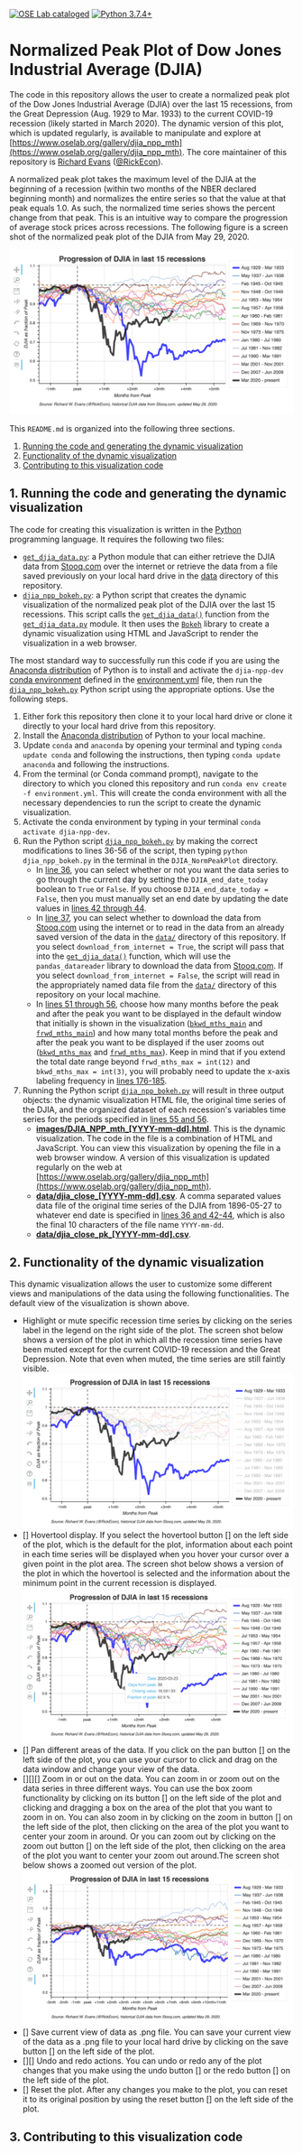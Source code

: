[![OSE Lab cataloged](https://img.shields.io/badge/OSE%20Lab-catalogued-critical)](https://www.oselab.org/gallery)
[![Python 3.7.4+](https://img.shields.io/badge/python-3.7.4%2B-blue.svg)](https://www.python.org/downloads/release/python-374/)

# Normalized Peak Plot of Dow Jones Industrial Average (DJIA)
The code in this repository allows the user to create a normalized peak plot of the Dow Jones Industrial Average (DJIA) over the last 15 recessions, from the Great Depression (Aug. 1929 to Mar. 1933) to the current COVID-19 recession (likely started in March 2020). The dynamic version of this plot, which is updated regularly, is available to manipulate and explore at [https://www.oselab.org/gallery/djia_npp_mth](https://www.oselab.org/gallery/djia_npp_mth). The core maintainer of this repository is [Richard Evans](https://sites.google.com/site/rickecon/) ([@RickEcon](https://github.com/rickecon)).

A normalized peak plot takes the maximum level of the DJIA at the beginning of a recession (within two months of the NBER declared beginning month) and normalizes the entire series so that the value at that peak equals 1.0. As such, the normalized time series shows the percent change from that peak. This is an intuitive way to compare the progression of average stock prices across recessions. The following figure is a screen shot of the normalized peak plot of the DJIA from May 29, 2020.

![](images/DJIA_NPP_mth_full.png)

This `README.md` is organized into the following three sections.
1. [Running the code and generating the dynamic visualization](README.md#1-running-the-code-and-generating-the-dynamic-visualization)
2. [Functionality of the dynamic visualization](README.md#2-functionality-of-the-dynamic-visualization)
3. [Contributing to this visualization code](README.md#3-contributing-to-this-visualization-code)

## 1. Running the code and generating the dynamic visualization
The code for creating this visualization is written in the [Python](https://www.python.org/) programming language. It requires the following two files:
* [`get_djia_data.py`](get_djia_data.py): a Python module that can either retrieve the DJIA data from [Stooq.com](https://stooq.com/) over the internet or retrieve the data from a file saved previously on your local hard drive in the [data](data/) directory of this repository.
* [`djia_npp_bokeh.py`](djia_npp_bokeh.py): a Python script that creates the dynamic visualization of the normalized peak plot of the DJIA over the last 15 recessions. This script calls the [`get_djia_data()`](get_djia_data.py#L33) function from the [`get_djia_data.py`](get_djia_data.py) module. It then uses the [`Bokeh`](https://bokeh.org/) library to create a dynamic visualization using HTML and JavaScript to render the visualization in a web browser.

The most standard way to successfully run this code if you are using the [Anaconda distribution](https://www.anaconda.com/products/individual) of Python is to install and activate the `djia-npp-dev` [conda environment](https://docs.conda.io/projects/conda/en/latest/user-guide/concepts/environments.html) defined in the [environment.yml](environment.yml) file, then run the [`djia_npp_bokeh.py`](djia_npp_bokeh.py) Python script using the appropriate options. Use the following steps.
1. Either fork this repository then clone it to your local hard drive or clone it directly to your local hard drive from this repository.
2. Install the [Anaconda distribution](https://www.anaconda.com/products/individual) of Python to your local machine.
3. Update `conda` and `anaconda` by opening your terminal and typing `conda update conda` and following the instructions, then typing `conda update anaconda` and following the instructions.
4. From the terminal (or Conda command prompt), navigate to the directory to which you cloned this repository and run `conda env create -f environment.yml`. This will create the conda environment with all the necessary dependencies to run the script to create the dynamic visualization.
5. Activate the conda environment by typing in your terminal `conda activate djia-npp-dev`.
6. Run the Python script [`djia_npp_bokeh.py`](djia_npp_bokeh.py) by making the correct modifications to lines 36-56 of the script, then typing `python djia_npp_bokeh.py` in the terminal in the `DJIA_NormPeakPlot` directory.
    * In [line 36](djia_npp_bokeh.py#L36), you can select whether or not you want the data series to go through the current day by setting the `DJIA_end_date_today` boolean to `True` or `False`. If you choose `DJIA_end_date_today = False`, then you must manually set an end date by updating the date values in [lines 42 through 44](djia_npp_bokeh.py#L42).
    * In [line 37](djia_npp_bokeh.py#L37), you can select whether to download the data from [Stooq.com](https://stooq.com/) using the internet or to read in the data from an already saved version of the data in the [`data/`](data/) directory of this repository. If you select `download_from_internet = True`, the script will pass that into the [`get_djia_data()`](get_djia_data.py#L33) function, which will use the ` pandas_datareader` library to download the data from [Stooq.com](https://stooq.com/). If you select `download_from_internet = False`, the script will read in the appropriately named data file from the [`data/`](data/) directory of this repository on your local machine.
    * In [lines 51 through 56](djia_npp_bokeh.py#L51), choose how many months before the peak and after the peak you want to be displayed in the default window that initially is shown in the visualization ([`bkwd_mths_main`](djia_npp_bokeh.py#L52) and [`frwd_mths_main`](djia_npp_bokeh.py#L51)) and how many total months before the peak and after the peak you want to be displayed if the user zooms out ([`bkwd_mths_max`](djia_npp_bokeh.py#L56) and [`frwd_mths_max`](djia_npp_bokeh.py#L55)). Keep in mind that if you extend the total date range beyond `frwd_mths_max = int(12)` and `bkwd_mths_max = int(3)`, you will probably need to update the x-axis labeling frequency in [lines 176-185](djia_npp_bokeh.py#L176).
7. Running the Python script [`djia_npp_bokeh.py`](djia_npp_bokeh.py) will result in three output objects: the dynamic visualization HTML file, the original time series of the DJIA, and the organized dataset of each recession's variables time series for the periods specified in [lines 55 and 56](djia_npp_bokeh.py#L55).
    * [**images/DJIA_NPP_mth_[YYYY-mm-dd].html**](images/DJIA_NPP_mth_2020-05-29.html). This is the dynamic visualization. The code in the file is a combination of HTML and JavaScript. You can view this visualization by opening the file in a web browser window. A version of this visualization is updated regularly on the web at [https://www.oselab.org/gallery/djia_npp_mth](https://www.oselab.org/gallery/djia_npp_mth).
    * [**data/djia_close_[YYYY-mm-dd].csv**](data/djia_close_2020-05-29.csv). A comma separated values data file of the original time series of the DJIA from 1896-05-27 to whatever end date is specified in [lines 36 and 42-44](djia_npp_bokeh.py#L36), which is also the final 10 characters of the file name `YYYY-mm-dd`.
    * [**data/djia_close_pk_[YYYY-mm-dd].csv**](data/djia_close_pk_2020-05-29.csv).

## 2. Functionality of the dynamic visualization
This dynamic visualization allows the user to customize some different views and manipulations of the data using the following functionalities. The default view of the visualization is shown above.
* Highlight or mute specific recession time series by clicking on the series label in the legend on the right side of the plot. The screen shot below shows a version of the plot in which all the recession time series have been muted except for the current COVID-19 recession and the Great Depression. Note that even when muted, the time series are still faintly visible.
![](images/DJIA_NPP_mth_muted.png)
* [] Hovertool display. If you select the hovertool button [] on the left side of the plot, which is the default for the plot, information about each point in each time series will be displayed when you hover your cursor over a given point in the plot area. The screen shot below shows a version of the plot in which the hovertool is selected and the information about the minimum point in the current recession is displayed.
![](images/DJIA_NPP_mth_hover.png)
* [] Pan different areas of the data. If you click on the pan button [] on the left side of the plot, you can use your cursor to click and drag on the data window and change your view of the data.
* [][][] Zoom in or out on the data. You can zoom in or zoom out on the data series in three different ways. You can use the box zoom functionality by clicking on its button [] on the left side of the plot and clicking and dragging a box on the area of the plot that you want to zoom in on. You can also zoom in by clicking on the zoom in button [] on the left side of the plot, then clicking on the area of the plot you want to center your zoom in around. Or you can zoom out by clicking on the zoom out button [] on the left side of the plot, then clicking on the area of the plot you want to center your zoom out around.The screen shot below shows a zoomed out version of the plot.
![](images/DJIA_NPP_mth_zoomout.png)
* [] Save current view of data as .png file. You can save your current view of the data as a .png file to your local hard drive by clicking on the save button [] on the left side of the plot.
* [][] Undo and redo actions. You can undo or redo any of the plot changes that you make using the undo button [] or the redo button [] on the left side of the plot.
* [] Reset the plot. After any changes you make to the plot, you can reset it to its original position by using the reset button [] on the left side of the plot.

## 3. Contributing to this visualization code
